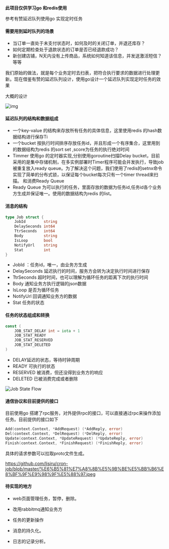 **此项目仅供学习go 和redis使用**

参考有赞延迟队列使用go 实现定时任务

#### 需要用到延时队列的场景

- 当订单一直处于未支付状态时，如何及时的关闭订单，并退还库存？
- 如何定期检查处于退款状态的订单是否已经退款成功？
- 新创建店铺，N天内没有上传商品，系统如何知道该信息，并发送激活短信？等等

我们原始的做法，就是每个业务定时去扫表，把符合执行要求的数据进行处理更新。现在借鉴有赞的延迟队列设计，使用go设计一个延迟队列实现定时任务的效果

大概的设计

![img](https://tech.youzan.com/content/images/2016/03/delay-queue.png)

#### 延迟队列的结构和数据组成

- 一个key-value 的结构来存放所有任务的具体信息，这里使用redis 的hash数据结构进行保存Ti
- 一个bucket 按执行时间排序存放任务id，并且形成一个有序集合，这里用到的数据结构为redis 的sort set ,score为任务的执行绝对时间
- Timmer 使用go 的定时器实现,分别使用goroutine扫描Delay bucket，目前采用的是集中存储机制，在多实例部署时Timer程序可能会并发执行，导致job被重复放入ready queue。为了解决这个问题，我们使用了redis的setnx命令实现了简单的分布式锁，以保证每个bucket每次只有一个timer thread来扫描。 和消费Ready Queue
- Ready Queue 为可以执行的任务，里面存放的数据为任务id,任务id各个业务方生成并保证唯一。使用的数据结构为redis 的list。

#### 消息的结构

```go
type Job struct {
	JobId        string 
	DelaySeconds int64 
	TtrSeconds   int64 
	Body         string 
	IsLoop       bool   
	NotifyUrl    string 
	Stat         int  
}
```

- JobId ：任务id，唯一，由业务方生成
- DelaySeconds 延迟执行的时间，服务方会转为决定执行时间进行保存
- TtrSeconds 超时时间，也可以理解为循环任务的距离下次的执行时间
- Body 通知业务方执行逻辑的json数据
- IsLoop 是否为循环任务
- NotifyUrl 回调通知业务方的数据
- Stat 任务的状态

#### 任务的状态组成和转换

```go
const (
	JOB_STAT_DELAY int = iota + 1
	JOB_STAT_READY
	JOB_STAT_RESERVED
	JOB_STAT_DELETED
)
```

- DELAY延迟的状态，等待时钟周期
- READY 可执行的状态
- RESERVED 被消费，但还没得到业务方的响应
- DELETED 已被消费完成或者删除

![Job State Flow](https://tech.youzan.com/content/images/2016/03/job-state.png)

#### 通信协议和目前提供的接口

目前使用go 搭建了rpc服务，对外提供rpc的接口，可以直接通过rpc来操作添加任务。目前提供的接口如下

```go
Add(context.Context, *AddRequest) (*AddReply, error)
Del(context.Context, *DelRequest) (*DelReply, error)
Update(context.Context, *UpdateRequest) (*UpdateReply, error)
Finish(context.Context, *FinishRequest) (*FinishReply, error)
```

具体的请求参数可以拉取proto文件生成。

https://github.com/lisiru/cron-job/blob/master/%E6%B5%81%E7%A8%8B%E5%9B%BE%E5%BB%B6%E8%BF%9F%E9%98%9F%E5%88%97.jpeg



#### 待实现的地方

- web页面管理任务，暂停，删除。

- 改用rabbitmq通知业务方

- 任务的更新操作

- 消息的持久化。

- 日志的记录分析。

  





